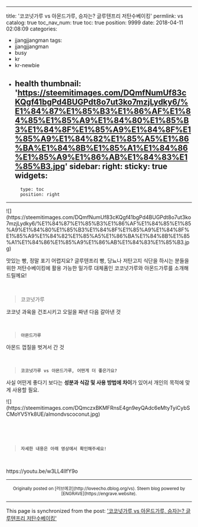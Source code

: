 
---
title: '코코넛가루 vs 아몬드가루, 승자는? 글루텐프리 저탄수베이킹'
permlink: vs
catalog: true
toc_nav_num: true
toc: true
position: 9999
date: 2018-04-11 02:08:09
categories:
- jjangjjangman
tags:
- jjangjjangman
- busy
- kr
- kr-newbie
- health
thumbnail: 'https://steemitimages.com/DQmfNumUf83cKQgf41bgPd4BUGPdt8o7ut3ko7mzjLydky6/%E1%84%87%E1%85%B3%E1%86%AF%E1%84%85%E1%85%A9%E1%84%80%E1%85%B3%E1%84%8F%E1%85%A9%E1%84%8F%E1%85%A9%E1%84%82%E1%85%A5%E1%86%BA%E1%84%8B%E1%85%A1%E1%84%86%E1%85%A9%E1%86%AB%E1%84%83%E1%85%B3.jpg'
sidebar:
    right:
        sticky: true
widgets:
    -
        type: toc
        position: right
---


<html>
![](https://steemitimages.com/DQmfNumUf83cKQgf41bgPd4BUGPdt8o7ut3ko7mzjLydky6/%E1%84%87%E1%85%B3%E1%86%AF%E1%84%85%E1%85%A9%E1%84%80%E1%85%B3%E1%84%8F%E1%85%A9%E1%84%8F%E1%85%A9%E1%84%82%E1%85%A5%E1%86%BA%E1%84%8B%E1%85%A1%E1%84%86%E1%85%A9%E1%86%AB%E1%84%83%E1%85%B3.jpg)
<p>맛있는 빵, 정말 포기 어렵지요? 글루텐프리 빵, 당뇨나 저탄고지 식단을 하시는 분들을 위한 저탄수베이킹에 활용 가능한 밀가루 대체품인 코코넛가루와 아몬드가루를 소개해드릴께요!</p>
<p><br></p>
<blockquote>코코넛가루</blockquote>
<p>코코넛 과육을 건조시키고 오일을 짜낸 다음 갈아낸 것</p>
<p><br></p>
<blockquote><code><strong>아몬드가루</strong></code></blockquote>
<p>아몬드 껍질을 벗겨서 간 것</p>
<p><br></p>
<blockquote><code><strong>코코넛가루 vs 아몬드가루, 어떤게 더 좋은가요?</strong></code></blockquote>
<p>사실 어떤게 좋다기 보다는 <strong>성분과 식감 및 사용 방법에 차이</strong>가 있어서 개인의 목적에 맞게 사용할 필요.&nbsp;</p>
![](https://steemitimages.com/DQmczxBKMFRnsE4gn9eyQAdc6eMtyTyiCybSCMoYV5Yk8UE/almondvscoconut.jpg)
<p><br></p>
<p><br></p>
<blockquote><code><strong>자세한 내용은 아래 영상에서 확인해주세요!</strong></code></blockquote>
<p><br></p>
https://youtu.be/w3LL4lIfY9o
</html>

***
<center><sup>Originally posted on [러브에코](http://loveecho.dblog.org/vs). Steem blog powered by [ENGRAVE](https://engrave.website).</sup></center>

- - -

This page is synchronized from the post: ['코코넛가루 vs 아몬드가루, 승자는? 글루텐프리 저탄수베이킹'](https://steemit.com/@loveecho/vs)
